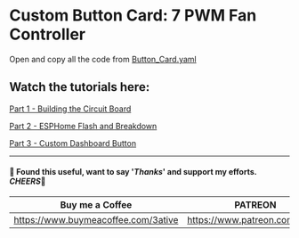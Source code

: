 # Custom Button Card: 7 PWM Fan Controller

Open and copy all the code from [Button_Card.yaml](https://github.com/3ative/button-card-7-pwm-controller/blob/main/Button_Card.yaml)

## Watch the tutorials here:
[Part 1 - Building the Circuit Board](https://youtu.be/UQ6Gylbk8AI)

[Part 2 - ESPHome Flash and Breakdown](https://youtu.be/72yCK_FiVSg)

[Part 3 - Custom Dashboard Button](https://youtu.be/oSUa1QDitAU)

_____
#### 💖 Found this useful, want to say '*Thanks*' and support my efforts. *CHEERS*🍺
| Buy me a Coffee | PATREON |
|-----------------|---------|
| https://www.buymeacoffee.com/3ative | https://www.patreon.com/3ative |
